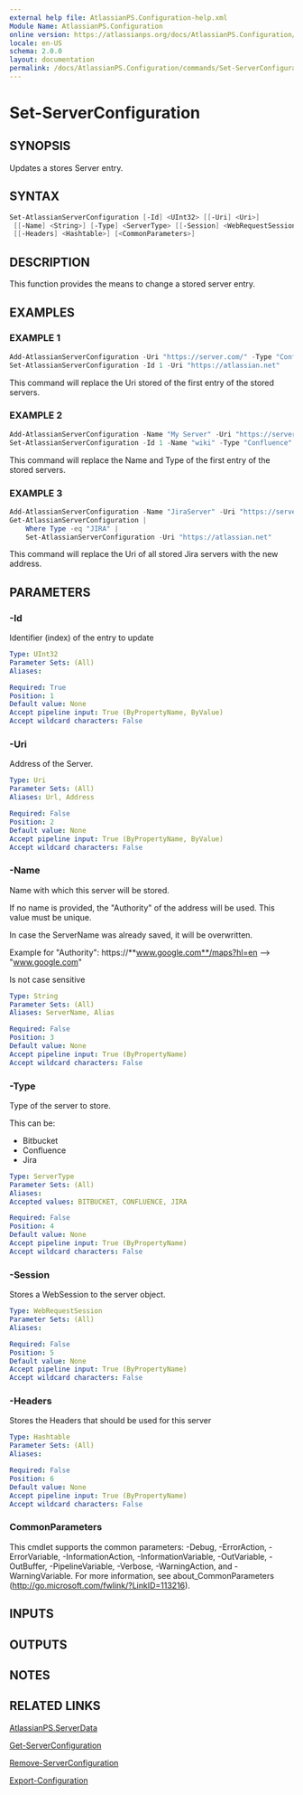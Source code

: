 ```yaml
---
external help file: AtlassianPS.Configuration-help.xml
Module Name: AtlassianPS.Configuration
online version: https://atlassianps.org/docs/AtlassianPS.Configuration/commands/Set-ServerConfiguration/
locale: en-US
schema: 2.0.0
layout: documentation
permalink: /docs/AtlassianPS.Configuration/commands/Set-ServerConfiguration/
---
```

# Set-ServerConfiguration

## SYNOPSIS

Updates a stores Server entry.

## SYNTAX

```powershell
Set-AtlassianServerConfiguration [-Id] <UInt32> [[-Uri] <Uri>]
 [[-Name] <String>] [-Type] <ServerType> [[-Session] <WebRequestSession>]
 [[-Headers] <Hashtable>] [<CommonParameters>]
```

## DESCRIPTION

This function provides the means to change a stored server entry.

## EXAMPLES

### EXAMPLE 1

```powershell
Add-AtlassianServerConfiguration -Uri "https://server.com/" -Type "Confluence"
Set-AtlassianServerConfiguration -Id 1 -Uri "https://atlassian.net"
```

This command will replace the Uri stored of the first entry of the stored servers.

### EXAMPLE 2

```powershell
Add-AtlassianServerConfiguration -Name "My Server" -Uri "https://server.com/" -Type "Jira"
Set-AtlassianServerConfiguration -Id 1 -Name "wiki" -Type "Confluence"
```

This command will replace the Name and Type of the first entry of the stored servers.

### EXAMPLE 3

```powershell
Add-AtlassianServerConfiguration -Name "JiraServer" -Uri "https://server.com/" -Type "Jira"
Get-AtlassianServerConfiguration |
    Where Type -eq "JIRA" |
    Set-AtlassianServerConfiguration -Uri "https://atlassian.net"
```

This command will replace the Uri of all stored Jira servers with the new address.

## PARAMETERS

### -Id

Identifier (index) of the entry to update

```yaml
Type: UInt32
Parameter Sets: (All)
Aliases:

Required: True
Position: 1
Default value: None
Accept pipeline input: True (ByPropertyName, ByValue)
Accept wildcard characters: False
```

### -Uri

Address of the Server.

```yaml
Type: Uri
Parameter Sets: (All)
Aliases: Url, Address

Required: False
Position: 2
Default value: None
Accept pipeline input: True (ByPropertyName, ByValue)
Accept wildcard characters: False
```

### -Name

Name with which this server will be stored.

If no name is provided, the "Authority" of the address will be used.
This value must be unique.

In case the ServerName was already saved, it will be overwritten.

Example for "Authority":
  https://**www.google.com**/maps?hl=en --> "www.google.com"

Is not case sensitive

```yaml
Type: String
Parameter Sets: (All)
Aliases: ServerName, Alias

Required: False
Position: 3
Default value: None
Accept pipeline input: True (ByPropertyName)
Accept wildcard characters: False
```

### -Type

Type of the server to store.

This can be:

* Bitbucket
* Confluence
* Jira

```yaml
Type: ServerType
Parameter Sets: (All)
Aliases:
Accepted values: BITBUCKET, CONFLUENCE, JIRA

Required: False
Position: 4
Default value: None
Accept pipeline input: True (ByPropertyName)
Accept wildcard characters: False
```

### -Session

Stores a WebSession to the server object.

```yaml
Type: WebRequestSession
Parameter Sets: (All)
Aliases:

Required: False
Position: 5
Default value: None
Accept pipeline input: True (ByPropertyName)
Accept wildcard characters: False
```

### -Headers

Stores the Headers that should be used for this server

```yaml
Type: Hashtable
Parameter Sets: (All)
Aliases:

Required: False
Position: 6
Default value: None
Accept pipeline input: True (ByPropertyName)
Accept wildcard characters: False
```

### CommonParameters

This cmdlet supports the common parameters: -Debug, -ErrorAction,
-ErrorVariable, -InformationAction, -InformationVariable, -OutVariable,
-OutBuffer, -PipelineVariable, -Verbose, -WarningAction, and -WarningVariable.
For more information, see about_CommonParameters
(<http://go.microsoft.com/fwlink/?LinkID=113216>).

## INPUTS

## OUTPUTS

## NOTES

## RELATED LINKS

[AtlassianPS.ServerData](../../classes/AtlassianPS.ServerData/)

[Get-ServerConfiguration](../Get-ServerConfiguration/)

[Remove-ServerConfiguration](../Remove-ServerConfiguration/)

[Export-Configuration](../Export-Configuration/)
